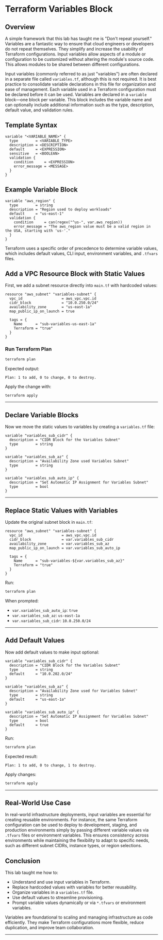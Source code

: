 # Terraform Variables Block

## Overview

A simple framework that this lab has taught me is "Don't repeat yourself." Variables are a fantastic way to ensure that cloud engineers or developers do not repeat themselves. They simplify and increase the usability of Terraform configurations. Input variables allow aspects of a module or configuration to be customized without altering the module's source code. This allows modules to be shared between different configurations.

Input variables (commonly referred to as just "variables") are often declared in a separate file called `variables.tf`, although this is not required. It is best practice to consolidate variable declarations in this file for organization and ease of management. Each variable used in a Terraform configuration must be declared before it can be used. Variables are declared in a `variable` block—one block per variable. This block includes the variable name and can optionally include additional information such as the type, description, default value, and validation rules.

## Template Syntax

```hcl
variable "<VARIABLE_NAME>" {
  type        = <VARIABLE_TYPE>
  description = <DESCRIPTION>
  default     = <EXPRESSION>
  sensitive   = <BOOLEAN>
  validation {
    condition     = <EXPRESSION>
    error_message = <MESSAGE>
  }
}
```

## Example Variable Block

```hcl
variable "aws_region" {
  type        = string
  description = "Region used to deploy workloads"
  default     = "us-east-1"
  validation {
    condition     = can(regex("^us-", var.aws_region))
    error_message = "The aws_region value must be a valid region in the USA, starting with 'us-'."
  }
}
```

Terraform uses a specific order of precedence to determine variable values, which includes default values, CLI input, environment variables, and `.tfvars` files.

## Add a VPC Resource Block with Static Values

First, we add a subnet resource directly into `main.tf` with hardcoded values:

```hcl
resource "aws_subnet" "variables-subnet" {
  vpc_id                  = aws_vpc.vpc.id
  cidr_block              = "10.0.250.0/24"
  availability_zone       = "us-east-1a"
  map_public_ip_on_launch = true

  tags = {
    Name      = "sub-variables-us-east-1a"
    Terraform = "true"
  }
}
```

### Run Terraform Plan

```bash
terraform plan
```

Expected output:

```text
Plan: 1 to add, 0 to change, 0 to destroy.
```

Apply the change with:

```bash
terraform apply
```

---

## Declare Variable Blocks

Now we move the static values to variables by creating a `variables.tf` file:

```hcl
variable "variables_sub_cidr" {
  description = "CIDR Block for the Variables Subnet"
  type        = string
}

variable "variables_sub_az" {
  description = "Availability Zone used Variables Subnet"
  type        = string
}

variable "variables_sub_auto_ip" {
  description = "Set Automatic IP Assignment for Variables Subnet"
  type        = bool
}
```

---

## Replace Static Values with Variables

Update the original subnet block in `main.tf`:

```hcl
resource "aws_subnet" "variables-subnet" {
  vpc_id                  = aws_vpc.vpc.id
  cidr_block              = var.variables_sub_cidr
  availability_zone       = var.variables_sub_az
  map_public_ip_on_launch = var.variables_sub_auto_ip

  tags = {
    Name      = "sub-variables-${var.variables_sub_az}"
    Terraform = "true"
  }
}
```

Run:

```bash
terraform plan
```

When prompted:

- `var.variables_sub_auto_ip`: `true`
- `var.variables_sub_az`: `us-east-1a`
- `var.variables_sub_cidr`: `10.0.250.0/24`

---

## Add Default Values

Now add default values to make input optional:

```hcl
variable "variables_sub_cidr" {
  description = "CIDR Block for the Variables Subnet"
  type        = string
  default     = "10.0.202.0/24"
}

variable "variables_sub_az" {
  description = "Availability Zone used for Variables Subnet"
  type        = string
  default     = "us-east-1a"
}

variable "variables_sub_auto_ip" {
  description = "Set Automatic IP Assignment for Variables Subnet"
  type        = bool
  default     = true
}
```

Run:

```bash
terraform plan
```

Expected result:

```text
Plan: 1 to add, 0 to change, 1 to destroy.
```

Apply changes:

```bash
terraform apply
```

---

## Real-World Use Case

In real-world infrastructure deployments, input variables are essential for creating reusable environments. For instance, the same Terraform configuration can be used to deploy to development, staging, and production environments simply by passing different variable values via `.tfvars` files or environment variables. This ensures consistency across environments while maintaining the flexibility to adapt to specific needs, such as different subnet CIDRs, instance types, or region selections.

## Conclusion

This lab taught me how to:

- Understand and use input variables in Terraform.
- Replace hardcoded values with variables for better reusability.
- Organize variables in a `variables.tf` file.
- Use default values to streamline provisioning.
- Prompt variable values dynamically or via `*.tfvars` or environment variables.

Variables are foundational to scaling and managing infrastructure as code efficiently. They make Terraform configurations more flexible, reduce duplication, and improve team collaboration.

---
